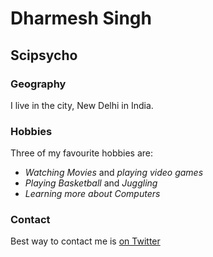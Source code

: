 # Dharmesh Singh 


## Scipsycho

### Geography

I live in the city, New Delhi in India.

### Hobbies

Three of my favourite hobbies are:

- *Watching Movies* and *playing video games*
- *Playing Basketball* and *Juggling*
- *Learning more about Computers*

### Contact

Best way to contact me is [on Twitter](https://twitter.com/scipsycho1)
